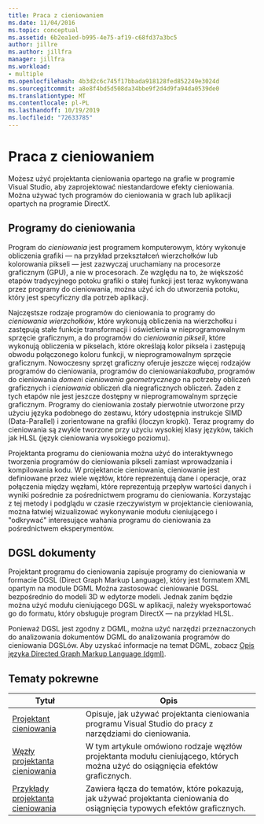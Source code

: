 ```yaml
---
title: Praca z cieniowaniem
ms.date: 11/04/2016
ms.topic: conceptual
ms.assetid: 6b2ea1ed-b995-4e75-af19-c68fd37a3bc5
author: jillre
ms.author: jillfra
manager: jillfra
ms.workload:
- multiple
ms.openlocfilehash: 4b3d2c6c745f17bbada918128fed852249e3024d
ms.sourcegitcommit: a8e8f4bd5d508da34bbe9f2d4d9fa94da0539de0
ms.translationtype: MT
ms.contentlocale: pl-PL
ms.lasthandoff: 10/19/2019
ms.locfileid: "72633785"
---
```

# <a name="work-with-shaders"></a>Praca z cieniowaniem

Możesz użyć projektanta cieniowania opartego na grafie w programie Visual Studio, aby zaprojektować niestandardowe efekty cieniowania. Można używać tych programów do cieniowania w grach lub aplikacji opartych na programie DirectX.

## <a name="shaders"></a>Programy do cieniowania

Program do *cieniowania* jest programem komputerowym, który wykonuje obliczenia grafiki — na przykład przekształceń wierzchołków lub kolorowania pikseli — jest zazwyczaj uruchamiany na procesorze graficznym (GPU), a nie w procesorach. Ze względu na to, że większość etapów tradycyjnego potoku grafiki o stałej funkcji jest teraz wykonywana przez programy do cieniowania, można użyć ich do utworzenia potoku, który jest specyficzny dla potrzeb aplikacji.

Najczęstsze rodzaje programów do cieniowania to programy do *cieniowania wierzchołków*, które wykonują obliczenia na wierzchołku i zastępują stałe funkcje transformacji i oświetlenia w nieprogramowalnym sprzęcie graficznym, a do programów do *cieniowania pikseli*, które wykonują obliczenia w pikselach, które określają kolor piksela i zastępują obwodu połączonego koloru funkcji, w nieprogramowalnym sprzęcie graficznym. Nowoczesny sprzęt graficzny oferuje jeszcze więcej rodzajów programów do cieniowania, programów do cieniowania*kadłuba*, programów do cieniowania *domen*i *cieniowania geometrycznego* na potrzeby obliczeń graficznych i *cieniowania* obliczeń dla niegraficznych obliczeń. Żaden z tych etapów nie jest jeszcze dostępny w nieprogramowalnym sprzęcie graficznym. Programy do cieniowania zostały pierwotnie utworzone przy użyciu języka podobnego do zestawu, który udostępnia instrukcje SIMD (Data-Parallel) i zorientowane na grafiki (iloczyn kropki). Teraz programy do cieniowania są zwykle tworzone przy użyciu wysokiej klasy języków, takich jak HLSL (język cieniowania wysokiego poziomu).

Projektanta programu do cieniowania można użyć do interaktywnego tworzenia programów do cieniowania pikseli zamiast wprowadzania i kompilowania kodu. W projektancie cieniowania, cieniowanie jest definiowane przez wiele węzłów, które reprezentują dane i operacje, oraz połączenia między węzłami, które reprezentują przepływ wartości danych i wyniki pośrednie za pośrednictwem programu do cieniowania. Korzystając z tej metody i podglądu w czasie rzeczywistym w projektancie cieniowania, można łatwiej wizualizować wykonywanie modułu cieniującego i "odkrywać" interesujące wahania programu do cieniowania za pośrednictwem eksperymentów.

## <a name="dgsl-documents"></a>DGSL dokumenty

Projektant programu do cieniowania zapisuje programy do cieniowania w formacie DGSL (Direct Graph Markup Language), który jest formatem XML opartym na module DGML Można zastosować cieniowanie DGSL bezpośrednio do modeli 3D w edytorze modeli. Jednak zanim będzie można użyć modułu cieniującego DGSL w aplikacji, należy wyeksportować go do formatu, który obsługuje program DirectX — na przykład HLSL.

Ponieważ DGSL jest zgodny z DGML, można użyć narzędzi przeznaczonych do analizowania dokumentów DGML do analizowania programów do cieniowania DGSLów. Aby uzyskać informacje na temat DGML, zobacz [Opis języka Directed Graph Markup Language (dgml)](../modeling/customize-code-maps-by-editing-the-dgml-files.md).

## <a name="related-topics"></a>Tematy pokrewne

|Tytuł|Opis|
|-----------|-----------------|
|[Projektant cieniowania](../designers/shader-designer.md)|Opisuje, jak używać projektanta cieniowania programu Visual Studio do pracy z narzędziami do cieniowania.|
|[Węzły projektanta cieniowania](../designers/shader-designer-nodes.md)|W tym artykule omówiono rodzaje węzłów projektanta modułu cieniującego, których można użyć do osiągnięcia efektów graficznych.|
|[Przykłady projektanta cieniowania](../designers/how-to-create-a-basic-color-shader.md)|Zawiera łącza do tematów, które pokazują, jak używać projektanta cieniowania do osiągnięcia typowych efektów graficznych.|